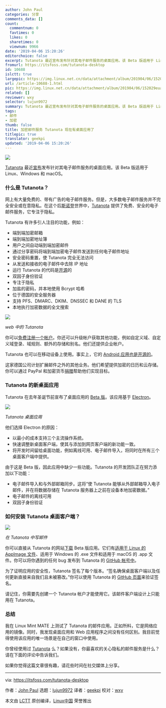 ```yaml
---
author: John Paul
categories: 分享
comments_data: []
count:
  commentnum: 0
  favtimes: 0
  likes: 0
  sharetimes: 0
  viewnum: 9966
date: '2019-04-06 15:20:26'
editorchoice: false
excerpt: Tutanota 最近宣布发布针对其电子邮件服务的桌面应用。该 Beta 版适用于 Linux、Windows 和 macOS。
fromurl: https://itsfoss.com/tutanota-desktop
id: 10688
islctt: true
largepic: https://img.linux.net.cn/data/attachment/album/201904/06/152029euanuvvvhg8nyvl5.png
url: /article-10688-1.html
pic: https://img.linux.net.cn/data/attachment/album/201904/06/152029euanuvvvhg8nyvl5.png.thumb.jpg
related: []
reviewer: wxy
selector: lujun9972
summary: Tutanota 最近宣布发布针对其电子邮件服务的桌面应用。该 Beta 版适用于 Linux、Windows 和 macOS。
tags:
- 邮件
- 加密
thumb: false
title: 加密邮件服务 Tutanota 现在有桌面应用了
titlepic: true
translator: geekpi
updated: '2019-04-06 15:20:26'
---
```


![](/data/attachment/album/201904/06/152029euanuvvvhg8nyvl5.png)


[Tutanota](https://itsfoss.com/tutanota-review/) 最近[宣布](https://tutanota.com/blog/posts/desktop-clients/)发布针对其电子邮件服务的桌面应用。该 Beta 版适用于 Linux、Windows 和 macOS。


### 什么是 Tutanota？


网上有大量免费的、带有广告的电子邮件服务。但是，大多数电子邮件服务并不完全安全或在意隐私。在这个后[斯诺登](https://en.wikipedia.org/wiki/Edward_Snowden)世界中，[Tutanota](https://tutanota.com/) 提供了免费、安全的电子邮件服务，它专注于隐私。


Tutanota 有许多引人注目的功能，例如：


* 端到端加密邮箱
* 端到端加密地址簿
* 用户之间自动端到端加密邮件
* 通过分享密码将端到端加密电子邮件发送到任何电子邮件地址
* 安全密码重置，使 Tutanota 完全无法访问
* 从发送和接收的电子邮件中去除 IP 地址
* 运行 Tutanota 的代码是[开源](https://tutanota.com/blog/posts/open-source-email)的
* 双因子身份验证
* 专注于隐私
* 加盐的密码，并本地使用 Bcrypt 哈希
* 位于德国的安全服务器
* 支持 PFS、DMARC、DKIM、DNSSEC 和 DANE 的 TLS
* 本地执行加密数据的全文搜索


![](/data/attachment/album/201904/06/152031azmyycy2f0umifog.jpg)


*web 中的 Tutanota*


你可以[免费注册一个帐户](https://tutanota.com/pricing)。你还可以升级帐户获取其他功能，例如自定义域、自定义域登录、域规则、额外的存储和别名。他们还提供企业帐户。


Tutanota 也可以在移动设备上使用。事实上，它的 [Android 应用也是开源的](https://itsfoss.com/tutanota-fdroid-release/)。


这家德国公司计划扩展邮件之外的其他业务。他们希望提供加密的日历和云存储。你可以通过 PayPal 和加密货币[捐赠](https://tutanota.com/community)帮助他们实现目标。


### Tutanota 的新桌面应用


Tutanota 在去年圣诞节前宣布了桌面应用的 [Beta 版](https://tutanota.com/blog/posts/desktop-clients/)。该应用基于 [Electron](https://electronjs.org/)。


![](/data/attachment/album/201904/06/152033hllouc5oarvaupru.png)


*Tutanota 桌面应用*


他们选择 Electron 的原因：


* 以最小的成本支持三个主流操作系统。
* 快速调整新桌面客户端，使其与添加到网页客户端的新功能一致。
* 将开发时间留给桌面功能，例如离线可用、电子邮件导入，将同时在所有三个桌面客户端中提供。


由于这是 Beta 版，因此应用中缺少一些功能。Tutanota 的开发团队正在努力添加以下功能：


* 电子邮件导入和与外部邮箱同步。这将“使 Tutanota 能够从外部邮箱导入电子邮件，并在将数据存储在 Tutanota 服务器上之前在设备本地加密数据。”
* 电子邮件的离线可用
* 双因子身份验证


### 如何安装 Tutanota 桌面客户端？


![](/data/attachment/album/201904/06/152034k66jthct666m4hbb.jpg)


*在 Tutanota 中写邮件*


你可以直接从 Tutanota 的网站[下载](https://tutanota.com/blog/posts/desktop-clients/) Beta 版应用。它们有[适用于 Linux 的 AppImage 文件](https://itsfoss.com/use-appimage-linux/)、适用于 Windows 的 .exe 文件和适用于 macOS 的 .app 文件。你可以将你遇到的任何 bug 发布到 Tutanota 的 [GitHub 帐号中](https://github.com/tutao/tutanota)。


为了证明应用的安全性，Tutanota 签名了每个版本。“签名确保桌面客户端以及任何更新直接来自我们且未被篡改。”你可以使用 Tutanota 的 [GitHub 页面](https://github.com/tutao/tutanota/blob/master/buildSrc/installerSigner.js)来验证签名。


请记住，你需要先创建一个 Tutanota 帐户才能使用它。该邮件客户端设计上只能用在 Tutanota。


### 总结


我在 Linux Mint MATE 上测试了 Tutanota 的邮件应用。正如所料，它是网络应用的镜像。同时，我发现桌面应用和 Web 应用程序之间没有任何区别。我目前觉得使用该应用的唯一场景是在自己的窗口中使用。


你曾经使用过 [Tutanota](https://tutanota.com/polo/) 么？如果没有，你最喜欢的关心隐私的邮件服务是什么？请在下面的评论中告诉我们。


如果你觉得这篇文章很有趣，请花些时间在社交媒体上分享。




---


via: <https://itsfoss.com/tutanota-desktop>


作者：[John Paul](https://itsfoss.com/author/john/) 选题：[lujun9972](https://github.com/lujun9972) 译者：[geekpi](https://github.com/geekpi) 校对：[wxy](https://github.com/wxy)


本文由 [LCTT](https://github.com/LCTT/TranslateProject) 原创编译，[Linux中国](https://linux.cn/) 荣誉推出